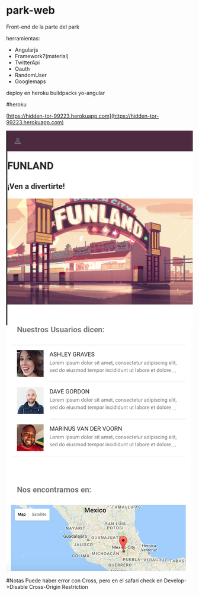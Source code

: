 # park-web

Front-end de la parte del park

herramientas:

* Angularjs
* Framework7(material)
* TwitterApi
* Oauth
* RandomUser
* Googlemaps

deploy en heroku buildpacks yo-angular

#heroku

[https://hidden-tor-99223.herokuapp.com](https://hidden-tor-99223.herokuapp.com)

![imagen1](/app/images/img1.png)
![imagen2](/app/images/img2.png)


#Notas
Puede haber error con Cross, pero en el safari check en Develop->Disable Cross-Origin Restriction